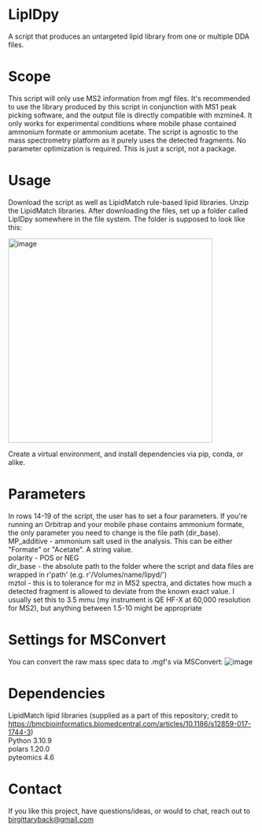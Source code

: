 # LipIDpy
A script that produces an untargeted lipid library from one or multiple DDA files.

# Scope
This script will only use MS2 information from mgf files. It's recommended to use the library produced by this script in conjunction with MS1 peak picking software, and the output file is directly compatible with mzmine4. It only works for experimental conditions where mobile phase contained ammonium formate or ammonium acetate.
The script is agnostic to the mass spectrometry platform as it purely uses the detected fragments. No parameter optimization is required.
This is just a script, not a package.

# Usage
Download the script as well as LipidMatch rule-based lipid libraries. Unzip the LipidMatch libraries. After downloading the files, set up a folder called LipIDpy somewhere in the file system. 
The folder is supposed to look like this:</br>

<img width="415" alt="image" src="https://github.com/user-attachments/assets/321f4cb2-24cf-43fa-8eb5-39d3222ded7a" />

Create a virtual environment, and install dependencies via pip, conda, or alike.

# Parameters
In rows 14-19 of the script, the user has to set a four parameters. If you're running an Orbitrap and your mobile phase contains ammonium formate, the only parameter you
need to change is the file path (dir_base).</br>
MP_additive - ammonium salt used in the analysis. This can be either "Formate" or "Acetate". A string value.</br>
polarity - POS or NEG</br>
dir_base - the absolute path to the folder where the script and data files are wrapped in r'path' (e.g. r'/Volumes/name/lipyd/')</br>
mztol - this is to tolerance for mz in MS2 spectra, and dictates how much a detected fragment is allowed to deviate from the known exact value. I usually set this to 3.5 mmu (my instrument is QE HF-X at 60,000 resolution for MS2), but anything between 1.5-10 might be appropriate

# Settings for MSConvert
You can convert the raw mass spec data to .mgf's via MSConvert:
![image](https://github.com/user-attachments/assets/41167f3e-1844-4fc6-afae-ad7680747e7d)

# Dependencies
LipidMatch lipid libraries (supplied as a part of this repository; credit to https://bmcbioinformatics.biomedcentral.com/articles/10.1186/s12859-017-1744-3)<br/> 
Python 3.10.9 <br/>
polars 1.20.0 <br/>
pyteomics 4.6 <br/>

# Contact
If you like this project, have questions/ideas, or would to chat, reach out to birgittaryback@gmail.com

